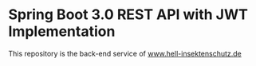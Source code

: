 # Spring Boot 3.0 REST API with JWT Implementation
This repository is the back-end service of www.hell-insektenschutz.de
